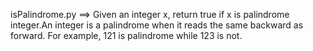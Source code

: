 isPalindrome.py ==> Given an integer x, return true if x is palindrome integer.An integer is a palindrome when it reads the same backward as forward. For example, 121 is     palindrome while 123 is not.

